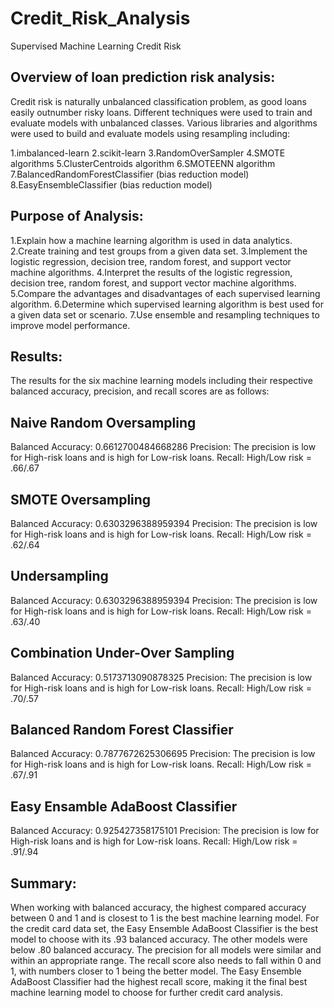 # Credit_Risk_Analysis

Supervised Machine Learning Credit Risk 

## Overview of loan prediction risk analysis:

Credit risk is naturally unbalanced classification problem, as good loans easily outnumber risky loans. Different techniques were used to train and evaluate models with unbalanced classes. Various libraries and algorithms were used to build and evaluate models using resampling including:

1.imbalanced-learn
2.scikit-learn
3.RandomOverSampler
4.SMOTE algorithms
5.ClusterCentroids algorithm
6.SMOTEENN algorithm
7.BalancedRandomForestClassifier (bias reduction model)
8.EasyEnsembleClassifier (bias reduction model)

## Purpose of Analysis:

1.Explain how a machine learning algorithm is used in data analytics.
2.Create training and test groups from a given data set.
3.Implement the logistic regression, decision tree, random forest, and support vector machine algorithms.
4.Interpret the results of the logistic regression, decision tree, random forest, and support vector machine algorithms.
5.Compare the advantages and disadvantages of each supervised learning algorithm.
6.Determine which supervised learning algorithm is best used for a given data set or scenario.
7.Use ensemble and resampling techniques to improve model performance.

## Results:
The results for the six machine learning models including their respective balanced accuracy, precision, and recall scores are as follows:
## Naive Random Oversampling

Balanced Accuracy: 0.6612700484668286
Precision: The precision is low for High-risk loans and is high for Low-risk loans.
Recall: High/Low risk = .66/.67

## SMOTE Oversampling

Balanced Accuracy: 0.6303296388959394
Precision: The precision is low for High-risk loans and is high for Low-risk loans.
Recall: High/Low risk = .62/.64


## Undersampling

Balanced Accuracy: 0.6303296388959394
Precision: The precision is low for High-risk loans and is high for Low-risk loans.
Recall: High/Low risk = .63/.40

## Combination Under-Over Sampling

Balanced Accuracy: 0.5173713090878325
Precision: The precision is low for High-risk loans and is high for Low-risk loans.
Recall: High/Low risk = .70/.57

## Balanced Random Forest Classifier

Balanced Accuracy: 0.7877672625306695
Precision: The precision is low for High-risk loans and is high for Low-risk loans.
Recall: High/Low risk = .67/.91

## Easy Ensamble AdaBoost Classifier
Balanced Accuracy: 0.925427358175101
Precision: The precision is low for High-risk loans and is high for Low-risk loans.
Recall: High/Low risk = .91/.94


## Summary:

When working with balanced accuracy, the highest compared accuracy between 0 and 1 and is closest to 1 is the best machine learning model. For the credit card data set, the Easy Ensemble AdaBoost Classifier is the best model to choose with its .93 balanced accuracy. The other models were below .80 balanced accuracy. The precision for all models were similar and within an appropriate range. The recall score also needs to fall within 0 and 1, with numbers closer to 1 being the better model. The Easy Ensemble AdaBoost Classifier had the highest recall score, making it the final best machine learning model to choose for further credit card analysis.
